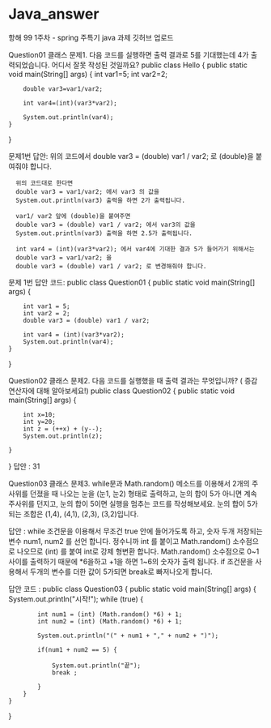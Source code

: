 # Java_answer
항해 99 1주차 - spring 주특기 java 과제 깃허브 업로드

Question01 클래스
문제1. 다음 코드를 실행하면 출력 결과로 5를 기대했는데 4가 출력되었습니다. 어디서 잘못 작성된 것일까요?
public class Hello {
    public static void main(String[] args) {
        int var1=5;
        int var2=2;
        
        double var3=var1/var2;
        
        int var4=(int)(var3*var2);
        
        System.out.println(var4);
    }

}

문제1번 답안: 위의 코드에서 
      double var3 = (double) var1 / var2; 로 (double)을 붙여줘야 합니다.
      
      위의 코드대로 한다면
      double var3 = var1/var2; 에서 var3 의 값을 
      System.out.println(var3) 출력을 하면 2가 출력됩니다.
      
      var1/ var2 앞에 (double)을 붙여주면 
      double var3 = (double) var1 / var2; 에서 var3의 값을 
      System.out.println(var3) 출력을 하면 2.5가 출력됩니다.
      
      int var4 = (int)(var3*var2); 에서 var4에 기대한 결과 5가 들어가기 위해서는 
      double var3 = var1/var2; 을 
      double var3 = (double) var1 / var2; 로 변경해줘야 합니다.
      
문제 1번 답안 코드:
public class Question01 {
    public static void main(String[] args) {

        int var1 = 5;
        int var2 = 2;
        double var3 = (double) var1 / var2;

        int var4 = (int)(var3*var2);
        System.out.println(var4);
    }
}
      

Question02 클래스
문제2. 다음 코드를 실행했을 때 출력 결과는 무엇입니까? ( 증감연산자에 대해 알아보세요!)
public class Question02 {
    public static void main(String[] args) {

        int x=10;
        int y=20;
        int z = (++x) + (y--);
        System.out.println(z);

    }
}
답안 : 31

Question03 클래스
문제3. while문과 Math.random() 메소드를 이용해서 2개의 주사위를 던졌을 때
나오는 눈을 (눈1, 눈2) 형태로 출력하고, 
눈의 합이 5가 아니면 계속 주사위를 던지고, 
눈의 합이 5이면 실행을 멈추는 코드를 작성해보세요.
눈의 합이 5가 되는 조합은 (1,4), (4,1), (2,3), (3,2)입니다.

답안 : 
while 조건문을 이용해서 무조건 true 안에 들어가도록 하고, 
숫자 두개 저장되는 변수 num1, num2 를 선언 합니다.
정수니까 int 를 붙이고 Math.random() 소수점으로 나오므로 (int) 를 붙여 int로 강제 형변환 합니다.
Math.random() 소수점으로 0~1 사이를 출력하기 때문에 *6을하고
+1을 하면 1~6의 숫자가 출력 됩니다.
if 조건문을 사용해서 두개의 변수를 더한 값이 5가되면 break로 빠저나오게 합니다.

답안 코드 :
public class Question03 {
    public static void main(String[] args) {
        System.out.println("시작!");
        while (true) {

            int num1 = (int) (Math.random() *6) + 1;
            int num2 = (int) (Math.random() *6) + 1;
            
            System.out.println("(" + num1 + "," + num2 + ")");

            if(num1 + num2 == 5) {

                System.out.println("끝");
                break ;

            }
        }
    }

}


